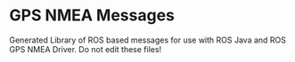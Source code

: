 # GPS NMEA Messages

Generated Library of ROS based messages for use with ROS Java and ROS GPS NMEA Driver.
Do not edit these files!
